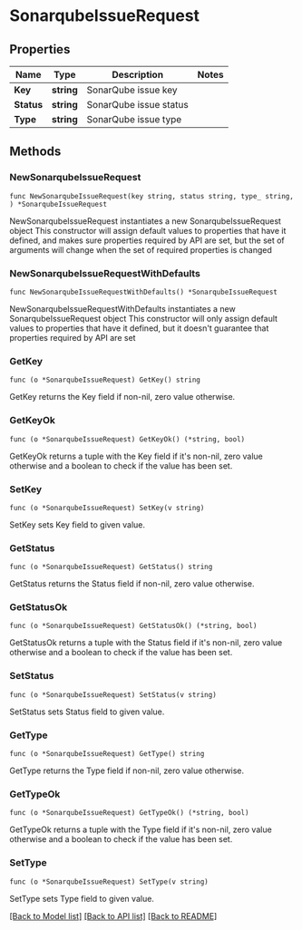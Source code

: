 # SonarqubeIssueRequest

## Properties

Name | Type | Description | Notes
------------ | ------------- | ------------- | -------------
**Key** | **string** | SonarQube issue key | 
**Status** | **string** | SonarQube issue status | 
**Type** | **string** | SonarQube issue type | 

## Methods

### NewSonarqubeIssueRequest

`func NewSonarqubeIssueRequest(key string, status string, type_ string, ) *SonarqubeIssueRequest`

NewSonarqubeIssueRequest instantiates a new SonarqubeIssueRequest object
This constructor will assign default values to properties that have it defined,
and makes sure properties required by API are set, but the set of arguments
will change when the set of required properties is changed

### NewSonarqubeIssueRequestWithDefaults

`func NewSonarqubeIssueRequestWithDefaults() *SonarqubeIssueRequest`

NewSonarqubeIssueRequestWithDefaults instantiates a new SonarqubeIssueRequest object
This constructor will only assign default values to properties that have it defined,
but it doesn't guarantee that properties required by API are set

### GetKey

`func (o *SonarqubeIssueRequest) GetKey() string`

GetKey returns the Key field if non-nil, zero value otherwise.

### GetKeyOk

`func (o *SonarqubeIssueRequest) GetKeyOk() (*string, bool)`

GetKeyOk returns a tuple with the Key field if it's non-nil, zero value otherwise
and a boolean to check if the value has been set.

### SetKey

`func (o *SonarqubeIssueRequest) SetKey(v string)`

SetKey sets Key field to given value.


### GetStatus

`func (o *SonarqubeIssueRequest) GetStatus() string`

GetStatus returns the Status field if non-nil, zero value otherwise.

### GetStatusOk

`func (o *SonarqubeIssueRequest) GetStatusOk() (*string, bool)`

GetStatusOk returns a tuple with the Status field if it's non-nil, zero value otherwise
and a boolean to check if the value has been set.

### SetStatus

`func (o *SonarqubeIssueRequest) SetStatus(v string)`

SetStatus sets Status field to given value.


### GetType

`func (o *SonarqubeIssueRequest) GetType() string`

GetType returns the Type field if non-nil, zero value otherwise.

### GetTypeOk

`func (o *SonarqubeIssueRequest) GetTypeOk() (*string, bool)`

GetTypeOk returns a tuple with the Type field if it's non-nil, zero value otherwise
and a boolean to check if the value has been set.

### SetType

`func (o *SonarqubeIssueRequest) SetType(v string)`

SetType sets Type field to given value.



[[Back to Model list]](../README.md#documentation-for-models) [[Back to API list]](../README.md#documentation-for-api-endpoints) [[Back to README]](../README.md)


